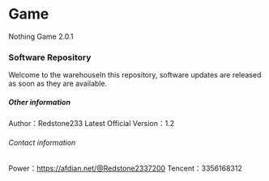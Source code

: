 # Game
Nothing Game 2.0.1

### Software Repository
Welcome to the warehouseIn this repository, software updates are released as soon as they are available.

##### Other information
Author：Redstone233
Latest Official Version：1.2

###### Contact information
Power：https://afdian.net/@Redstone2337200
Tencent：3356168312
